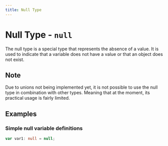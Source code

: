 ```yaml
---
title: Null Type
---
```


# Null Type - `null`

The null type is a special type that represents the absence of a value. It is used to indicate that a variable does not
have a value or that an object does not exist.

<div class="important">
<h2>Note</h2>
<p>
Due to unions not being implemented yet, it is not possible to use the null type in combination with other types.
Meaning that at the moment, its practical usage is fairly limited.
</p>
</div>

## Examples

### Simple null variable definitions

```ts
var var1: null = null;
```
